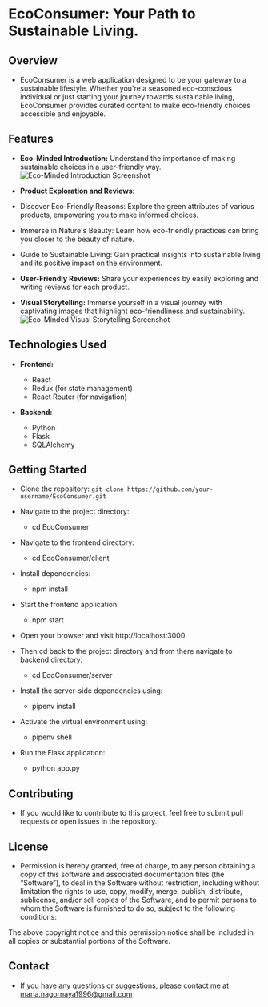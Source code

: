 # EcoConsumer: Your Path to Sustainable Living.

## Overview
- EcoConsumer is a web application designed to be your gateway to a sustainable lifestyle. Whether you're a seasoned eco-conscious individual or just starting your journey towards sustainable living, EcoConsumer provides curated content to make eco-friendly choices accessible and enjoyable.

## Features

- **Eco-Minded Introduction:** Understand the importance of making sustainable choices in a user-friendly way.
![Eco-Minded Introduction Screenshot](https://i.imgur.com/ysnImUX.png)

- **Product Exploration and Reviews:**

- Discover Eco-Friendly Reasons: Explore the green attributes of various products, empowering you to make informed choices.

- Immerse in Nature's Beauty: Learn how eco-friendly practices can bring you closer to the beauty of nature.

- Guide to Sustainable Living: Gain practical insights into sustainable living and its positive impact on the environment.

- **User-Friendly Reviews:** Share your experiences by easily exploring and writing reviews for each product.

- **Visual Storytelling:** Immerse yourself in a visual journey with captivating images that highlight eco-friendliness and sustainability.
![Eco-Minded Visual Storytelling Screenshot](https://i.imgur.com/cpMTzza.png)

## Technologies Used

- **Frontend:**
  - React
  - Redux (for state management)
  - React Router (for navigation)

- **Backend:**
  - Python
  - Flask
  - SQLAlchemy

## Getting Started

- Clone the repository: 
`git clone https://github.com/your-username/EcoConsumer.git`
- Navigate to the project directory:
    - cd EcoConsumer
- Navigate to the frontend directory:
    - cd EcoConsumer/client
- Install dependencies:
    - npm install
- Start the frontend application:
    - npm start
- Open your browser and visit http://localhost:3000

- Then cd back to the project directory and from there navigate to backend directory:
    - cd EcoConsumer/server
- Install the server-side dependencies using:
    - pipenv install
- Activate the virtual environment using:
    - pipenv shell
- Run the Flask application:
    - python app.py

## Contributing
- If you would like to contribute to this project, feel free to submit pull requests or open issues in the repository.

## License
- Permission is hereby granted, free of charge, to any person obtaining a copy of this software and associated documentation files (the “Software”), to deal in the Software without restriction, including without limitation the rights to use, copy, modify, merge, publish, distribute, sublicense, and/or sell copies of the Software, and to permit persons to whom the Software is furnished to do so, subject to the following conditions:

The above copyright notice and this permission notice shall be included in all copies or substantial portions of the Software.

## Contact
- If you have any questions or suggestions, please contact me at maria.nagornaya1996@gmail.com
